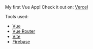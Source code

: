 My first Vue App!
Check it out on:
[Vercel](https://to-vue.vercel.app/)


Tools used:

- [Vue](https://vuejs.org/)
- [Vue Router](https://router.vuejs.org/)
- [Vite](https://vitejs.dev/)
- [Firebase](https://firebase.google.com/)

